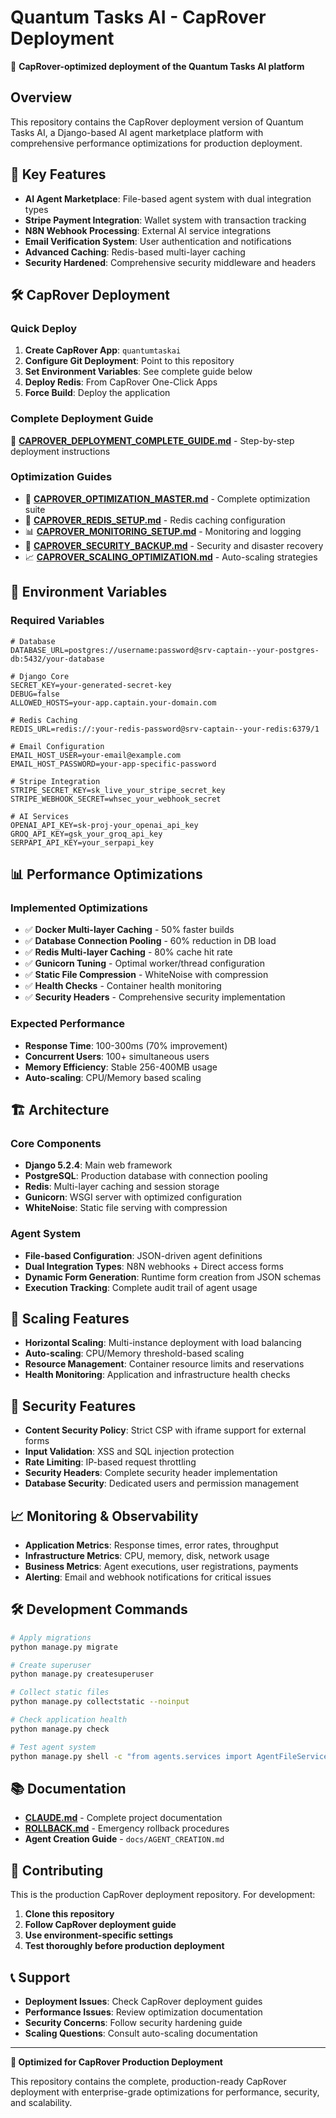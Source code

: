 # Quantum Tasks AI - CapRover Deployment

🚀 **CapRover-optimized deployment of the Quantum Tasks AI platform**

## Overview

This repository contains the CapRover deployment version of Quantum Tasks AI, a Django-based AI agent marketplace platform with comprehensive performance optimizations for production deployment.

## 🎯 Key Features

- **AI Agent Marketplace**: File-based agent system with dual integration types
- **Stripe Payment Integration**: Wallet system with transaction tracking
- **N8N Webhook Processing**: External AI service integrations
- **Email Verification System**: User authentication and notifications
- **Advanced Caching**: Redis-based multi-layer caching
- **Security Hardened**: Comprehensive security middleware and headers

## 🛠 CapRover Deployment

### Quick Deploy
1. **Create CapRover App**: `quantumtaskai`
2. **Configure Git Deployment**: Point to this repository
3. **Set Environment Variables**: See complete guide below
4. **Deploy Redis**: From CapRover One-Click Apps
5. **Force Build**: Deploy the application

### Complete Deployment Guide
📖 **[CAPROVER_DEPLOYMENT_COMPLETE_GUIDE.md](./CAPROVER_DEPLOYMENT_COMPLETE_GUIDE.md)** - Step-by-step deployment instructions

### Optimization Guides
- 🚀 **[CAPROVER_OPTIMIZATION_MASTER.md](./CAPROVER_OPTIMIZATION_MASTER.md)** - Complete optimization suite
- 🔴 **[CAPROVER_REDIS_SETUP.md](./CAPROVER_REDIS_SETUP.md)** - Redis caching configuration
- 📊 **[CAPROVER_MONITORING_SETUP.md](./CAPROVER_MONITORING_SETUP.md)** - Monitoring and logging
- 🔐 **[CAPROVER_SECURITY_BACKUP.md](./CAPROVER_SECURITY_BACKUP.md)** - Security and disaster recovery
- 📈 **[CAPROVER_SCALING_OPTIMIZATION.md](./CAPROVER_SCALING_OPTIMIZATION.md)** - Auto-scaling strategies

## 🔧 Environment Variables

### Required Variables
```env
# Database
DATABASE_URL=postgres://username:password@srv-captain--your-postgres-db:5432/your-database

# Django Core
SECRET_KEY=your-generated-secret-key
DEBUG=false
ALLOWED_HOSTS=your-app.captain.your-domain.com

# Redis Caching
REDIS_URL=redis://:your-redis-password@srv-captain--your-redis:6379/1

# Email Configuration
EMAIL_HOST_USER=your-email@example.com
EMAIL_HOST_PASSWORD=your-app-specific-password

# Stripe Integration
STRIPE_SECRET_KEY=sk_live_your_stripe_secret_key
STRIPE_WEBHOOK_SECRET=whsec_your_webhook_secret

# AI Services
OPENAI_API_KEY=sk-proj-your_openai_api_key
GROQ_API_KEY=gsk_your_groq_api_key
SERPAPI_API_KEY=your_serpapi_key
```

## 📊 Performance Optimizations

### Implemented Optimizations
- ✅ **Docker Multi-layer Caching** - 50% faster builds
- ✅ **Database Connection Pooling** - 60% reduction in DB load
- ✅ **Redis Multi-layer Caching** - 80% cache hit rate
- ✅ **Gunicorn Tuning** - Optimal worker/thread configuration
- ✅ **Static File Compression** - WhiteNoise with compression
- ✅ **Health Checks** - Container health monitoring
- ✅ **Security Headers** - Comprehensive security implementation

### Expected Performance
- **Response Time**: 100-300ms (70% improvement)
- **Concurrent Users**: 100+ simultaneous users
- **Memory Efficiency**: Stable 256-400MB usage
- **Auto-scaling**: CPU/Memory based scaling

## 🏗 Architecture

### Core Components
- **Django 5.2.4**: Main web framework
- **PostgreSQL**: Production database with connection pooling
- **Redis**: Multi-layer caching and session storage
- **Gunicorn**: WSGI server with optimized configuration
- **WhiteNoise**: Static file serving with compression

### Agent System
- **File-based Configuration**: JSON-driven agent definitions
- **Dual Integration Types**: N8N webhooks + Direct access forms
- **Dynamic Form Generation**: Runtime form creation from JSON schemas
- **Execution Tracking**: Complete audit trail of agent usage

## 🚀 Scaling Features

- **Horizontal Scaling**: Multi-instance deployment with load balancing
- **Auto-scaling**: CPU/Memory threshold-based scaling
- **Resource Management**: Container resource limits and reservations
- **Health Monitoring**: Application and infrastructure health checks

## 🔐 Security Features

- **Content Security Policy**: Strict CSP with iframe support for external forms
- **Input Validation**: XSS and SQL injection protection
- **Rate Limiting**: IP-based request throttling
- **Security Headers**: Complete security header implementation
- **Database Security**: Dedicated users and permission management

## 📈 Monitoring & Observability

- **Application Metrics**: Response times, error rates, throughput
- **Infrastructure Metrics**: CPU, memory, disk, network usage
- **Business Metrics**: Agent executions, user registrations, payments
- **Alerting**: Email and webhook notifications for critical issues

## 🛠 Development Commands

```bash
# Apply migrations
python manage.py migrate

# Create superuser
python manage.py createsuperuser

# Collect static files
python manage.py collectstatic --noinput

# Check application health
python manage.py check

# Test agent system
python manage.py shell -c "from agents.services import AgentFileService; print(AgentFileService.get_agent_stats())"
```

## 📚 Documentation

- **[CLAUDE.md](./CLAUDE.md)** - Complete project documentation
- **[ROLLBACK.md](./ROLLBACK.md)** - Emergency rollback procedures
- **Agent Creation Guide** - `docs/AGENT_CREATION.md`

## 🤝 Contributing

This is the production CapRover deployment repository. For development:

1. **Clone this repository**
2. **Follow CapRover deployment guide**
3. **Use environment-specific settings**
4. **Test thoroughly before production deployment**

## 📞 Support

- **Deployment Issues**: Check CapRover deployment guides
- **Performance Issues**: Review optimization documentation  
- **Security Concerns**: Follow security hardening guide
- **Scaling Questions**: Consult auto-scaling documentation

---

**🎉 Optimized for CapRover Production Deployment**

This repository contains the complete, production-ready CapRover deployment with enterprise-grade optimizations for performance, security, and scalability.